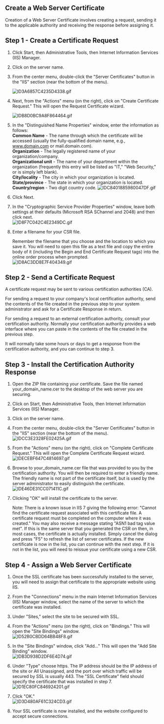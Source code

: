 ## Create a Web Server Certificate

Creation of a Web Server Certificate involves creating a request, sending it to the applicable authority and receiving the response before assigning it.


## Step 1 - Create a Certificate Request

1.  Click Start, then Administrative Tools, then Internet Information Services (IIS) Manager.  

2.  Click on the server name.  

3.  From the center menu, double-click the "Server Certificates" button in the "IIS" section (near the bottom of the menu).  

    ![ID3A6857C4235D4338.gif](media/ID3A6857C4235D4338.gif)  

4.  Next, from the "Actions" menu (on the right), click on "Create Certificate Request." This will open the Request Certificate wizard.  

    ![IDB8D0BC9A8F864464.gif](media/IDB8D0BC9A8F864464.gif)  

5.  In the "Distinguished Name Properties" window, enter the information as follows:  
    **Common Name** - The name through which the certificate will be accessed (usually the fully-qualified domain name, e.g., www.domain.com or mail.domain.com).  
    **Organization** - The legally registered name of your organization/company.  
    **Organizational unit** - The name of your department within the organization (frequently this entry will be listed as "IT," "Web Security," or is simply left blank).  
    **City/locality** - The city in which your organization is located.  
    **State/province** - The state in which your organization is located.  
    **Country/region** - Two digit country code.    ![IDC8401885980047DF.gif](media/IDC8401885980047DF.gif)  

6.  Click Next.  

7.  In the "Cryptographic Service Provider Properties" window, leave both settings at their defaults (Microsoft RSA SChannel and 2048) and then click next.   
    ![ID8F7C042C4E2349DC.gif](media/ID8F7C042C4E2349DC.gif)  

8.  Enter a filename for your CSR file.  

    Remember the filename that you choose and the location to which you save it. You will need to open this file as a text file and copy the entire body of it (including the Begin and End Certificate Request tags) into the online order process when prompted.   
    ![ID8AC3DD8E7F404349.gif](media/ID8AC3DD8E7F404349.gif)



## Step 2 - Send a Certificate Request

A certificate request may be sent to various certification authorities (CA).

For sending a request to your company's local certification authority, send the contents of the file created in the previous step to your system administrator and ask for a Certificate Response in return.

For sending a request to an external certification authority, consult your certification authority. Normally your certification authority provides a web interface where you can paste in the contents of the file created in the previous step.

It will normally take some hours or days to get a response from the certification authority, and you can continue to step 3\.



## Step 3 - Install the Certification Authority Response

1.  Open the ZIP file containing your certificate. Save the file named your_domain_name.cer to the desktop of the web server you are securing. 
2.  Click on Start, then Administrative Tools, then Internet Information Services (IIS) Manager. 
3.  Click on the server name. 
4.  From the center menu, double-click the "Server Certificates" button in the "IIS" section (near the bottom of the menu).  ![IDCC3E2328FE02425A.gif](media/IDCC3E2328FE02425A.gif) 
5.  From the "Actions" menu (on the right), click on "Complete Certificate Request." This will open the Complete Certificate Request wizard.   
    ![IDECEBF647C4814697.gif](media/IDECEBF647C4814697.gif)  

6.  Browse to your_domain_name.cer file that was provided to you by the certification authority. You will then be required to enter a friendly name. The friendly name is not part of the certificate itself, but is used by the server administrator to easily distinguish the certificate.   
    ![IDE46DE31CC071411C.gif](media/IDE46DE31CC071411C.gif)  

7.  Clicking "OK" will install the certificate to the server.  

    Note: There is a known issue in IIS 7 giving the following error: "Cannot find the certificate request associated with this certificate file. A certificate request must be completed on the computer where it was created." You may also receive a message stating "ASN1 bad tag value met". If this is the same server that you generated the CSR on then, in most cases, the certificate is actually installed. Simply cancel the dialog and press "F5" to refresh the list of server certificates. If the new certificate is now in the list, you can continue with the next step. If it is not in the list, you will need to reissue your certificate using a new CSR.  



## Step 4 - Assign a Web Server Certificate

1.  Once the SSL certificate has been successfully installed to the server, you will need to assign that certificate to the appropriate website using IIS.  

2.  From the "Connections" menu in the main Internet Information Services (IIS) Manager window, select the name of the server to which the certificate was installed.  

3.  Under "Sites," select the site to be secured with SSL.  

4.  From the "Actions" menu (on the right), click on "Bindings." This will open the "Site Bindings" window.   
    ![ID52B0CBDD64BB48F8.gif](media/ID52B0CBDD64BB48F8.gif)  

5.  In the "Site Bindings" window, click "Add..." This will open the "Add Site Binding" window.   
    ![IDB3D938D2DF6E4D74.gif](media/IDB3D938D2DF6E4D74.gif) 

6.  Under "Type" choose https. The IP address should be the IP address of the site or All Unassigned, and the port over which traffic will be secured by SSL is usually 443\. The "SSL Certificate" field should specify the certificate that was installed in step 7\.   
    ![ID1EC80FC846924201.gif](media/ID1EC80FC846924201.gif)  

7.  Click "OK."   
    ![ID3D480AF61C324CD3.gif](media/ID3D480AF61C324CD3.gif)  

8.  Your SSL certificate is now installed, and the website configured to accept secure connections.


